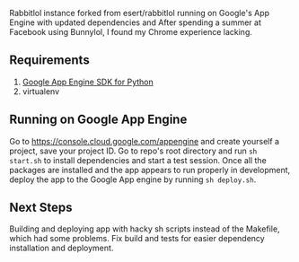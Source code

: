 Rabbitlol instance forked from esert/rabbitlol running on Google's App Engine with updated dependencies and 
After spending a summer at Facebook using Bunnylol, I found my Chrome experience lacking.

## Requirements

1. [Google App Engine SDK for Python](https://cloud.google.com/appengine/docs/python/download)
2. virtualenv

## Running on Google App Engine

Go to <https://console.cloud.google.com/appengine> and create yourself a project, save your project ID. Go to repo's root directory and run `sh start.sh` to install dependencies and start a test session. Once all the packages are installed and the app appears to run properly in development, deploy the app to the Google App engine by running `sh deploy.sh`.

## Next Steps

Building and deploying app with hacky sh scripts instead of the Makefile, which had some problems. Fix build and tests for easier dependency installation and deployment.
